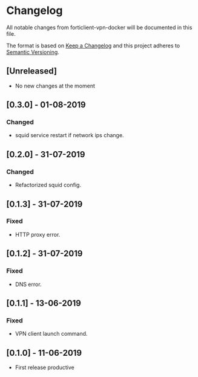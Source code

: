 # Changelog

All notable changes from forticlient-vpn-docker will be documented in this file.

The format is based on [Keep a Changelog](http://keepachangelog.com/en/1.0.0/)
and this project adheres to [Semantic Versioning](http://semver.org/spec/v2.0.0.html).

## [Unreleased]

- No new changes at the moment

## [0.3.0] - 01-08-2019

### Changed

- squid service restart if network ips change.

## [0.2.0] - 31-07-2019

### Changed

- Refactorized squid config.

## [0.1.3] - 31-07-2019

### Fixed

- HTTP proxy error.

## [0.1.2] - 31-07-2019

### Fixed

- DNS error.

## [0.1.1] - 13-06-2019

### Fixed

- VPN client launch command.

## [0.1.0] - 11-06-2019

- First release productive

